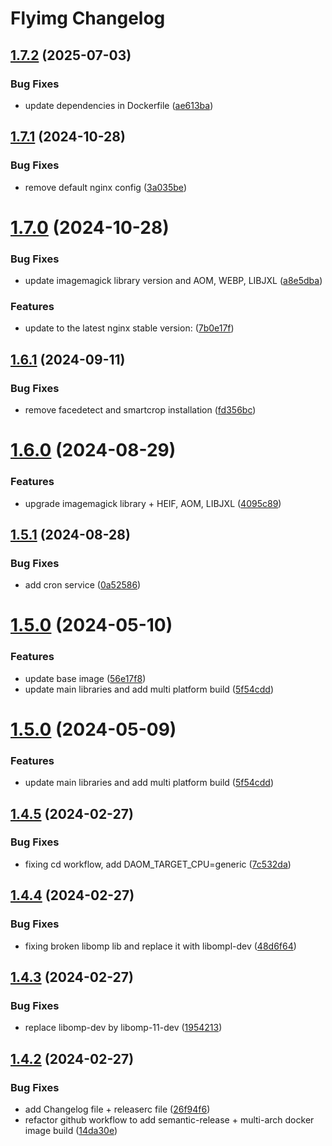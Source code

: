 # Flyimg Changelog

## [1.7.2](https://github.com/flyimg/base-image/compare/1.7.1...1.7.2) (2025-07-03)


### Bug Fixes

* update dependencies in Dockerfile ([ae613ba](https://github.com/flyimg/base-image/commit/ae613ba7aa925ea874a24f5ff31716e3739cdd50))

## [1.7.1](https://github.com/flyimg/base-image/compare/1.7.0...1.7.1) (2024-10-28)


### Bug Fixes

* remove default nginx config ([3a035be](https://github.com/flyimg/base-image/commit/3a035bed015fa82e0790fd4ee21ed304328c1bd7))

# [1.7.0](https://github.com/flyimg/base-image/compare/1.6.1...1.7.0) (2024-10-28)


### Bug Fixes

* update imagemagick library version and AOM, WEBP, LIBJXL ([a8e5dba](https://github.com/flyimg/base-image/commit/a8e5dba6e47a820f5973a712bd14371b79ee8916))


### Features

* update to the latest nginx stable version: ([7b0e17f](https://github.com/flyimg/base-image/commit/7b0e17fb69f33e66745eea9475142c92db275b32))

## [1.6.1](https://github.com/flyimg/base-image/compare/1.6.0...1.6.1) (2024-09-11)


### Bug Fixes

* remove facedetect and smartcrop installation ([fd356bc](https://github.com/flyimg/base-image/commit/fd356bcc0cb2abb33ef92dc3e008e0eac8e9dcdd))

# [1.6.0](https://github.com/flyimg/base-image/compare/1.5.1...1.6.0) (2024-08-29)


### Features

* upgrade imagemagick library + HEIF, AOM, LIBJXL ([4095c89](https://github.com/flyimg/base-image/commit/4095c894f238e58789df6929bb517a423ff417f0))

## [1.5.1](https://github.com/flyimg/base-image/compare/1.5.0...1.5.1) (2024-08-28)


### Bug Fixes

* add cron service ([0a52586](https://github.com/flyimg/base-image/commit/0a525864e3cad3e6d0e6b25a574bd1f3501840bc))

# [1.5.0](https://github.com/flyimg/base-image/compare/1.4.5...1.5.0) (2024-05-10)


### Features

* update base image ([56e17f8](https://github.com/flyimg/base-image/commit/56e17f8939bbe21a85f516cc7517f1c1e28bfdc7))
* update main libraries and add multi platform build ([5f54cdd](https://github.com/flyimg/base-image/commit/5f54cdd46957143cb33a998bb310d117859889d6))

# [1.5.0](https://github.com/flyimg/base-image/compare/1.4.5...1.5.0) (2024-05-09)


### Features

* update main libraries and add multi platform build ([5f54cdd](https://github.com/flyimg/base-image/commit/5f54cdd46957143cb33a998bb310d117859889d6))

## [1.4.5](https://github.com/flyimg/base-image/compare/1.4.4...1.4.5) (2024-02-27)


### Bug Fixes

* fixing cd workflow, add DAOM_TARGET_CPU=generic ([7c532da](https://github.com/flyimg/base-image/commit/7c532dae33b575954d6d97498583901e44b1799d))

## [1.4.4](https://github.com/flyimg/base-image/compare/1.4.3...1.4.4) (2024-02-27)


### Bug Fixes

* fixing broken libomp lib and replace it with libompl-dev ([48d6f64](https://github.com/flyimg/base-image/commit/48d6f646200e43b208b7e3f737a0794070159c38))

## [1.4.3](https://github.com/flyimg/base-image/compare/1.4.2...1.4.3) (2024-02-27)


### Bug Fixes

* replace libomp-dev by libomp-11-dev ([1954213](https://github.com/flyimg/base-image/commit/1954213e0def83d0ca9b2eb1b7200cec81b66253))

## [1.4.2](https://github.com/flyimg/base-image/compare/1.4.1...1.4.2) (2024-02-27)


### Bug Fixes

* add Changelog file + releaserc file ([26f94f6](https://github.com/flyimg/base-image/commit/26f94f672e75079f00c6150dd0868f7f56b3f89e))
* refactor github workflow to add semantic-release + multi-arch docker image build ([14da30e](https://github.com/flyimg/base-image/commit/14da30e91d8ff52593f481b3083dcf7aa49e2ffc))
